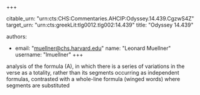 +++


citable_urn: "urn:cts:CHS:Commentaries.AHCIP:Odyssey.14.439.CgzwS4Z"
target_urn: "urn:cts:greekLit:tlg0012.tlg002:14.439"
title: "Odyssey 14.439"

authors:
- email: "muellner@chs.harvard.edu"
  name: "Leonard Muellner"
  username: "lmuellner"
+++

<p>analysis of the formula (A), in which there is a series of variations in the verse as a totality, rather than its segments occurring as independent formulas, contrasted with a whole-line formula (winged words) where segments are substituted</p>